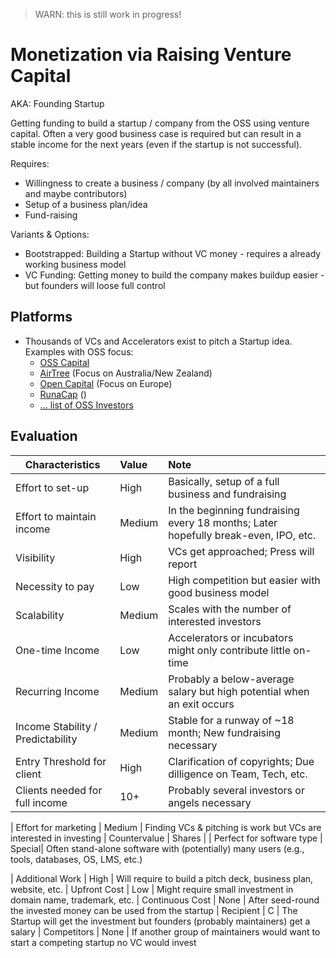 > WARN: this is still work in progress!

# Monetization via Raising Venture Capital
AKA: Founding Startup

Getting funding to build a startup / company from the OSS using venture capital. Often a very good business case is required but can result in a stable income for the next years (even if the startup is not successful).

Requires:
* Willingness to create a business / company (by all involved maintainers and maybe contributors)
* Setup of a business plan/idea
* Fund-raising

Variants & Options:
* Bootstrapped: Building a Startup without VC money - requires a already working business model
* VC Funding: Getting money to build the company makes buildup easier - but founders will loose full control

## Platforms
* Thousands of VCs and Accelerators exist to pitch a Startup idea. Examples with OSS focus:
  * [OSS Capital](https://oss.capital/)
  * [AirTree](https://www.airtree.vc/open-source-vc) (Focus on Australia/New Zealand)
  * [Open Capital](https://opencapital.vc/) (Focus on Europe)
  * [RunaCap](https://runacap.com/ross-index/) ()
  * [... list of OSS Investors](https://index.co/market/open-source/investors)

## Evaluation

| Characteristics                   | Value  | Note |
| --------------------------------- |:------ |:---- |
| Effort to set-up                  | High   | Basically, setup of a full business and fundraising
| Effort to maintain income         | Medium | In the beginning fundraising every 18 months; Later hopefully break-even, IPO, etc.
| Visibility                        | High   | VCs get approached; Press will report
| Necessity to pay                  | Low    | High competition but easier with good business model
| Scalability                       | Medium | Scales with the number of interested investors
| One-time Income                   | Low    | Accelerators or incubators might only contribute little on-time
| Recurring Income                  | Medium | Probably a below-average salary but high potential when an exit occurs
| Income Stability / Predictability | Medium | Stable for a runway of ~18 month; New fundraising necessary
| Entry Threshold for client        | High   | Clarification of copyrights; Due dilligence on Team, Tech, etc.
| Clients needed for full income    | 10+    | Probably several investors or angels necessary

| Effort for marketing              | Medium | Finding VCs & pitching is work but VCs are interested in investing
| Countervalue                      | Shares | 
| Perfect for software type         | Special| Often stand-alone software with (potentially) many users (e.g., tools, databases, OS, LMS, etc.)

| Additional Work                   | High   | Will require to build a pitch deck, business plan, website, etc.
| Upfront Cost                      | Low    | Might require small investment in domain name, trademark, etc.
| Continuous Cost                   | None   | After seed-round the invested money can be used from the startup
| Recipient                         | C      | The Startup will get the investment but founders (probably maintainers) get a salary
| Competitors                       | None   | If another group of maintainers would want to start a competing startup no VC would invest
